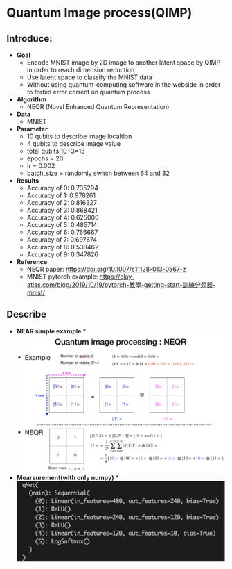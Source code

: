 # **Quantum Image process(QIMP)**
 ## Introduce:  
*  **Goal**
   * Encode MNIST image by 2D image to another latent space by QIMP in order to reach dimension reduction   
   * Use latent space to classify the MNIST data
   * Without using quantum-computing software in the webside in order to forbid error correct on quantum process
*  **Algorithm**
   * NEQR (Novel Enhanced Quantum Representation)
*  **Data**  
   * MNIST
*  **Parameter**
   * 10 qubits to describe image localtion
   * 4  qubits to describe image value
   * total qubits 10+3=13
   * epochs = 20
   * lr     = 0.002
   * batch_size = randomly switch between 64 and 32  
*  **Results**
   * Accuracy of 0: 0.735294
   * Accuracy of 1: 0.978261
   * Accuracy of 2: 0.816327
   * Accuracy of 3: 0.868421
   * Accuracy of 4: 0.625000
   * Accuracy of 5: 0.485714
   * Accuracy of 6: 0.766667
   * Accuracy of 7: 0.697674
   * Accuracy of 8: 0.538462
   * Accuracy of 9: 0.347826 
*  **Reference**
   - NEQR paper: https://doi.org/10.1007/s11128-013-0567-z
   - MNIST pytorch example: https://clay-atlas.com/blog/2019/10/19/pytorch-教學-getting-start-訓練分類器-mnist/
## Describe
*  **NEAR simple example**
   *![NEQR example](https://github.com/double1010x2/python/blob/master/QuantumComputing/NEQR_example.png) 
*  **Mearsurement(with only numpy)**
   *![measurement](https://github.com/double1010x2/python/blob/master/QuantumComputing/network_structure.png)  
  

